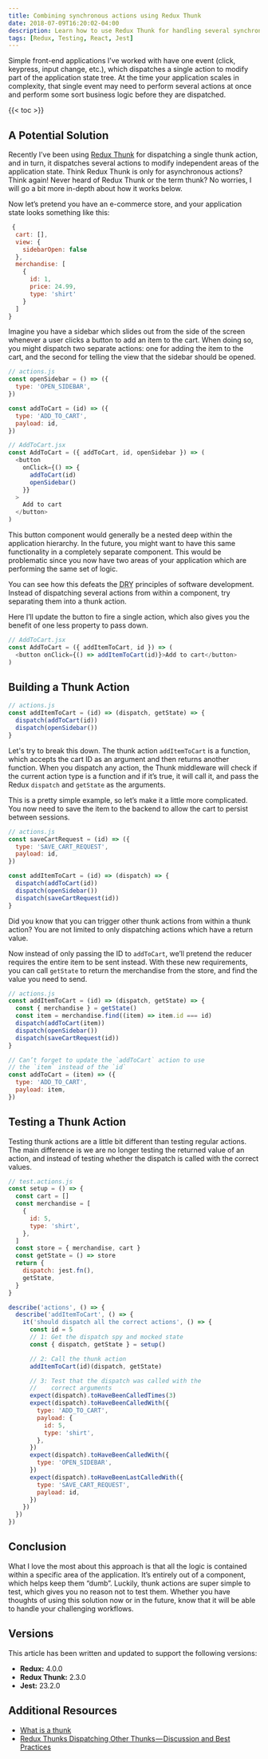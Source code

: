 ```yaml
---
title: Combining synchronous actions using Redux Thunk
date: 2018-07-09T16:20:02-04:00
description: Learn how to use Redux Thunk for handling several synchronous actions at once to modify different areas of the application state.
tags: [Redux, Testing, React, Jest]
---
```


Simple front-end applications I’ve worked with have one event (click, keypress,
input change, etc.), which dispatches a single action to modify part of the
application state tree. At the time your application scales in complexity, that
single event may need to perform several actions at once and perform some sort
business logic before they are dispatched.

<!--more-->

{{< toc >}}

## A Potential Solution

Recently I’ve been using [Redux Thunk](https://github.com/reduxjs/redux-thunk)
for dispatching a single thunk action, and in turn, it dispatches several
actions to modify independent areas of the application state. Think Redux Thunk
is only for asynchronous actions? Think again! Never heard of Redux Thunk or the
term thunk? No worries, I will go a bit more in-depth about how it works below.

Now let’s pretend you have an e-commerce store, and your application state looks
something like this:

```javascript
 {
  cart: [],
  view: {
    sidebarOpen: false
  },
  merchandise: [
    {
      id: 1,
      price: 24.99,
      type: 'shirt'
    }
  ]
}
```

Imagine you have a sidebar which slides out from the side of the screen whenever
a user clicks a button to add an item to the cart. When doing so, you might
dispatch two separate actions: one for adding the item to the cart, and the
second for telling the view that the sidebar should be opened.

```javascript
// actions.js
const openSidebar = () => ({
  type: 'OPEN_SIDEBAR',
})

const addToCart = (id) => ({
  type: 'ADD_TO_CART',
  payload: id,
})
```

```javascript
// AddToCart.jsx
const AddToCart = ({ addToCart, id, openSidebar }) => (
  <button
    onClick={() => {
      addToCart(id)
      openSidebar()
    }}
  >
    Add to cart
  </button>
)
```

This button component would generally be a nested deep within the application
hierarchy. In the future, you might want to have this same functionality in a
completely separate component. This would be problematic since you now have two
areas of your application which are performing the same set of logic.

You can see how this defeats the
<abbr title='Don&apos;t Repeat Yourself'>DRY</abbr> principles of software
development. Instead of dispatching several actions from within a component, try
separating them into a thunk action.

Here I’ll update the button to fire a single action, which also gives you the
benefit of one less property to pass down.

```javascript
// AddToCart.jsx
const AddToCart = ({ addItemToCart, id }) => (
  <button onClick={() => addItemToCart(id)}>Add to cart</button>
)
```

## Building a Thunk Action

```javascript
// actions.js
const addItemToCart = (id) => (dispatch, getState) => {
  dispatch(addToCart(id))
  dispatch(openSidebar())
}
```

Let's try to break this down. The thunk action `addItemToCart` is a function,
which accepts the cart ID as an argument and then returns another function. When
you dispatch any action, the Thunk middleware will check if the current action
type is a function and if it’s true, it will call it, and pass the Redux
`dispatch` and `getState` as the arguments.

This is a pretty simple example, so let’s make it a little more complicated. You
now need to save the item to the backend to allow the cart to persist between
sessions.

```javascript
// actions.js
const saveCartRequest = (id) => ({
  type: 'SAVE_CART_REQUEST',
  payload: id,
})

const addItemToCart = (id) => (dispatch) => {
  dispatch(addToCart(id))
  dispatch(openSidebar())
  dispatch(saveCartRequest(id))
}
```

Did you know that you can trigger other thunk actions from within a thunk
action? You are not limited to only dispatching actions which have a return
value.

Now instead of only passing the ID to `addToCart`, we’ll pretend the reducer
requires the entire item to be sent instead. With these new requirements, you
can call `getState` to return the merchandise from the store, and find the value
you need to send.

```javascript
// actions.js
const addItemToCart = (id) => (dispatch, getState) => {
  const { merchandise } = getState()
  const item = merchandise.find((item) => item.id === id)
  dispatch(addToCart(item))
  dispatch(openSidebar())
  dispatch(saveCartRequest(id))
}

// Can’t forget to update the `addToCart` action to use
// the `item` instead of the `id`
const addToCart = (item) => ({
  type: 'ADD_TO_CART',
  payload: item,
})
```

## Testing a Thunk Action

Testing thunk actions are a little bit different than testing regular actions.
The main difference is we are no longer testing the returned value of an action,
and instead of testing whether the dispatch is called with the correct values.

```javascript
// test.actions.js
const setup = () => {
  const cart = []
  const merchandise = [
    {
      id: 5,
      type: 'shirt',
    },
  ]
  const store = { merchandise, cart }
  const getState = () => store
  return {
    dispatch: jest.fn(),
    getState,
  }
}

describe('actions', () => {
  describe('addItemToCart', () => {
    it('should dispatch all the correct actions', () => {
      const id = 5
      // 1: Get the dispatch spy and mocked state
      const { dispatch, getState } = setup()

      // 2: Call the thunk action
      addItemToCart(id)(dispatch, getState)

      // 3: Test that the dispatch was called with the
      //    correct arguments
      expect(dispatch).toHaveBeenCalledTimes(3)
      expect(dispatch).toHaveBeenCalledWith({
        type: 'ADD_TO_CART',
        payload: {
          id: 5,
          type: 'shirt',
        },
      })
      expect(dispatch).toHaveBeenCalledWith({
        type: 'OPEN_SIDEBAR',
      })
      expect(dispatch).toHaveBeenLastCalledWith({
        type: 'SAVE_CART_REQUEST',
        payload: id,
      })
    })
  })
})
```

## Conclusion

What I love the most about this approach is that all the logic is contained
within a specific area of the application. It’s entirely out of a component,
which helps keep them “dumb”. Luckily, thunk actions are super simple to test,
which gives you no reason not to test them. Whether you have thoughts of using
this solution now or in the future, know that it will be able to handle your
challenging workflows.

## Versions

This article has been written and updated to support the following versions:

- **Redux:** 4.0.0
- **Redux Thunk:** 2.3.0
- **Jest:** 23.2.0

## Additional Resources

- [What is a thunk](https://daveceddia.com/what-is-a-thunk/)
- [Redux Thunks Dispatching Other Thunks — Discussion and Best Practices](https://medium.com/@talkol/redux-thunks-dispatching-other-thunks-discussion-and-best-practices-dd6c2b695ecf)
